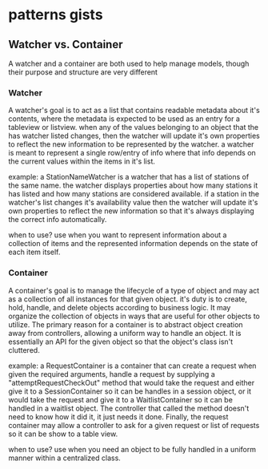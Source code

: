 # patterns gists

## Watcher vs. Container

A watcher and a container are both used to help manage models, though their purpose and structure are very different

### Watcher
A watcher's goal is to act as a list that contains readable metadata about it's contents, 
  where the metadata is expected to be used as an entry for a tableview or listview.
  when any of the values belonging to an object that the has watcher listed changes, then
  the watcher will update it's own properties to reflect the new information to be represented
  by the watcher. a watcher is meant to represent a single row/entry of info where that info 
  depends on the current values within the items in it's list.
  
  example: a StationNameWatcher is a watcher that has a list of stations of the same name. the 
  watcher displays properties about how many stations it has listed and how many stations are
  considered available. if a station in the watcher's list changes it's availability value then
  the watcher will update it's own properties to reflect the new information so that it's always
  displaying the correct info automatically. 

  when to use? use when you want to represent information about a collection of items and the 
  represented information depends on the state of each item itself.
  
### Container
A container's goal is to manage the lifecycle of a type of object and may act as a collection of all 
  instances for that given object. 
  it's duty is to create, hold, handle, and delete objects according to business logic. 
  It may organize the collection of objects in ways that are useful for other objects to utilize. 
  The primary reason for a container is to abstract object creation away from controllers, 
  allowing a uniform way to handle an object. 
  It is essentially an API for the given object so that the object's class isn't cluttered. 
  
  example: a RequestContainer is a container that can create a request when given the required
  arguments, handle a request by supplying a "attemptRequestCheckOut" method that would take the request and
  either give it to a SessionContainer so it can be handles in a session object, or it would take the request and
  give it to a WaitlistContainer so it can be handled in a waitlist object. The controller that called the 
  method doesn't need to know how it did it, it just needs it done. Finally, the request container may 
  allow a controller to ask for a given request or list of requests so it can be show to a table view.
  
  when to use? use when you need an object to be fully handled in a uniform manner within a centralized
  class. 
